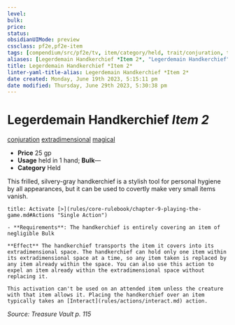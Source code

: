 ```yaml
---
level:
bulk:
price:
status:
obsidianUIMode: preview
cssclass: pf2e,pf2e-item
tags: [compendium/src/pf2e/tv, item/category/held, trait/conjuration, trait/extradimensional, trait/magical]
aliases: [Legerdemain Handkerchief *Item 2*, "Legerdemain Handkerchief"]
title: Legerdemain Handkerchief *Item 2*
linter-yaml-title-alias: Legerdemain Handkerchief *Item 2*
date created: Monday, June 19th 2023, 5:15:11 pm
date modified: Thursday, June 29th 2023, 5:30:38 pm
---
```


# Legerdemain Handkerchief *Item 2*

[conjuration](rules/traits/conjuration.md) [extradimensional](rules/traits/extradimensional.md) [magical](rules/traits/magical.md)  

- **Price** 25 gp
- **Usage** held in 1 hand; **Bulk**—
- **Category** Held

This frilled, silvery-gray handkerchief is a stylish tool for personal hygiene by all appearances, but it can be used to covertly make very small items vanish.

```ad-embed-ability
title: Activate [>](rules/core-rulebook/chapter-9-playing-the-game.md#Actions "Single Action")

- **Requirements**: The handkerchief is entirely covering an item of negligible Bulk

**Effect** The handkerchief transports the item it covers into its extradimensional space. The handkerchief can hold only one item within its extradimensional space at a time, so any item taken is replaced by any item already within the space. You can also use this action to expel an item already within the extradimensional space without replacing it.

This activation can't be used on an attended item unless the creature with that item allows it. Placing the handkerchief over an item typically takes an [Interact](rules/actions/interact.md) action.
```

*Source: Treasure Vault p. 115*
